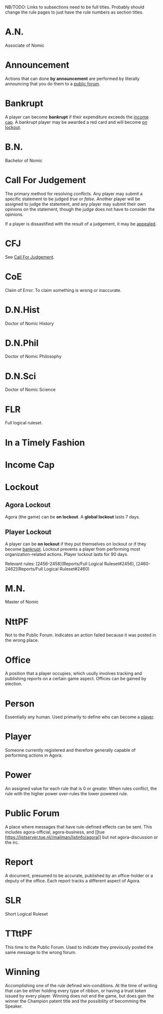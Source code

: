 NB/TODO: Links to subsections need to be full titles. Probably should change the rule pages to just have the rule numbers as section titles.

# A.N.

Associate of Nomic

# Announcement

Actions that can done **by announcement** are performed by literally announcing that you do them to a [public forum](#public-forum).

# Bankrupt

A player can become **bankrupt** if their expenditure exceeds the [income cap](income-cap). A bankrupt player may be awarded a red card and will become [on lockout](player-lockout).

# B.N.

Bachelor of Nomic

# Call For Judgement

The primary method for resolving conflicts. Any player may submit a specific statement to be judged *true* or *false*. Another player will be assigned to judge the statement, and any player may submit their own opinions on the statement, though the judge does not have to consider the opinions.

If a player is dissastified with the result of a judgement, it may be [appealed](appeal).

# CFJ

See [Call For Judgement](call-for-judgement).

# CoE

Claim of Error. To claim something is wrong or inaccurate.

# D.N.Hist

Doctor of Nomic History

# D.N.Phil

Doctor of Nomic Philosophy

# D.N.Sci

Doctor of Nomic Science

# FLR

Full logical ruleset.

# In a Timely Fashion

# Income Cap

# Lockout

## Agora Lockout

Agora (the game) can be **on lockout**. A **global lockout** lasts 7 days.

## Player Lockout

A player can be **on lockout** if they put themselves on lockout or if they become [bankrupt](bankrupt). Lockout prevents a player from performing most organization-related actions. Player lockout lasts for 90 days.

Relevant rules: [2456-2458](Reports/Full Logical Ruleset#2456), [2460-2462](Reports/Full Logical Ruleset#2460)

# M.N.

Master of Nomic

# NttPF

Not to the Public Forum. Indicates an action failed because it was posted in the wrong place.

# Office

A position that a player occupies, which usully involves tracking and publishing reports on a certain game aspect. Offices can be gained by election.

# Person

Essentially any human. Used primarily to define who can become a [player](player).

# Player

Someone currently registered and therefore generally capable of performing actions in Agora.

# Power

An assigned value for each rule that is 0 or greater. When rules conflict, the rule with the higher power over-rules the lower powered rule.

# Public Forum

A place where messages that have rule-defined effects can be sent. This includes agora-official, agora-business, and [[tue https://listserver.tue.nl//mailman/listinfo/agora]] but not agora-discussion or the irc.

# Report

A document, presumed to be accurate, published by an office-holder or a deputy of the office. Each report tracks a different aspect of Agora.

# SLR

Short Logical Ruleset

# TTttPF

This time to the Public Forum. Used to indicate they previously posted the same message to the wrong forum.

# Winning

Accomplishing one of the rule defined win-conditions. At the time of writing that can be either holding every type of ribbon, or having a trust token issued by every player. Winning does not end the game, but does gain the winner the Champion patent title and the possibility of becomming the Speaker.
